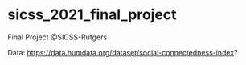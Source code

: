 # sicss_2021_final_project
Final Project @SICSS-Rutgers

Data: https://data.humdata.org/dataset/social-connectedness-index?

